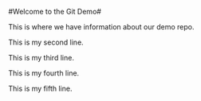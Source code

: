 #Welcome to the Git Demo#

This is where we have information about our demo repo.

This is my second line.

This is my third line.

This is my fourth line.

This is my fifth line.

